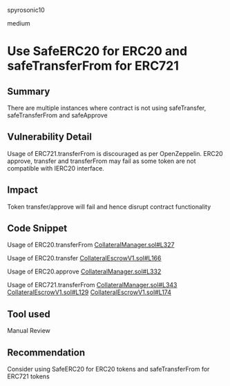 spyrosonic10

medium

# Use SafeERC20 for ERC20 and safeTransferFrom for ERC721

## Summary
There are multiple instances where contract is not using safeTransfer, safeTransferFrom and safeApprove

## Vulnerability Detail
Usage of ERC721.transferFrom is discouraged as per OpenZeppelin.
ERC20 approve, transfer and transferFrom may fail as some token are not compatible with IERC20 interface. 

## Impact
Token transfer/approve will fail and hence disrupt contract functionality

## Code Snippet

Usage of ERC20.transferFrom
[CollateralManager.sol#L327](https://github.com/sherlock-audit/2023-03-teller/blob/main/teller-protocol-v2/packages/contracts/contracts/CollateralManager.sol#L327)

Usage of ERC20.transfer
[CollateralEscrowV1.sol#L166](https://github.com/sherlock-audit/2023-03-teller/blob/main/teller-protocol-v2/packages/contracts/contracts/escrow/CollateralEscrowV1.sol#L166)

Usage of ERC20.approve
[CollateralManager.sol#L332](https://github.com/sherlock-audit/2023-03-teller/blob/main/teller-protocol-v2/packages/contracts/contracts/CollateralManager.sol#L332)

Usage of ERC721.transferFrom
[CollateralManager.sol#L343](https://github.com/sherlock-audit/2023-03-teller/blob/main/teller-protocol-v2/packages/contracts/contracts/CollateralManager.sol#L343)
[CollateralEscrowV1.sol#L129](https://github.com/sherlock-audit/2023-03-teller/blob/main/teller-protocol-v2/packages/contracts/contracts/escrow/CollateralEscrowV1.sol#L129)
[CollateralEscrowV1.sol#L174](https://github.com/sherlock-audit/2023-03-teller/blob/main/teller-protocol-v2/packages/contracts/contracts/escrow/CollateralEscrowV1.sol#L174)

## Tool used

Manual Review

## Recommendation

Consider using SafeERC20 for ERC20 tokens and safeTransferFrom for ERC721 tokens